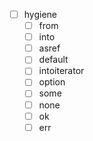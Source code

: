 - [ ] hygiene
  - [ ] from
  - [ ] into
  - [ ] asref
  - [ ] default
  - [ ] intoiterator
  - [ ] option
  - [ ] some
  - [ ] none
  - [ ] ok
  - [ ] err
